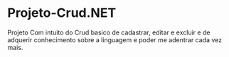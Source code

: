 # Projeto-Crud.NET
Projeto Com intuito do Crud basico de cadastrar, editar e excluir e de adquerir conhecimento sobre a linguagem e poder me adentrar cada vez mais.


